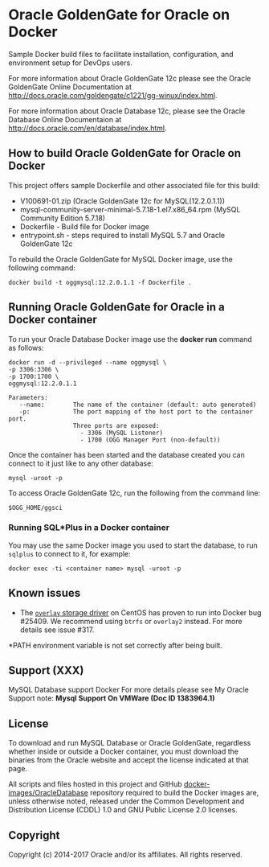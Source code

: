 Oracle GoldenGate for Oracle on Docker
===============
Sample Docker build files to facilitate installation, configuration, and environment setup for DevOps users. 

For more information about Oracle GoldenGate 12c please see the Oracle GoldenGate Online Documentation at http://docs.oracle.com/goldengate/c1221/gg-winux/index.html.

For more information about Oracle Database 12c, please see the Oracle Database Online Documentaion at http://docs.oracle.com/en/database/index.html.

## How to build Oracle GoldenGate for Oracle on Docker
This project offers sample Dockerfile and other associated file for this build:
 * V100691-01.zip (Oracle GoldenGate 12c for MySQL(12.2.0.1.1))
 * mysql-community-server-minimal-5.7.18-1.el7.x86_64.rpm (MySQL Community Edition 5.7.18)
 * Dockerfile - Build file for Docker image
 * entrypoint.sh - steps required to install MySQL 5.7 and Oracle GoldenGate 12c

To rebuild the Oracle GoldenGate for MySQL Docker image, use the following command:

	docker build -t oggmysql:12.2.0.1.1 -f Dockerfile .
 
## Running Oracle GoldenGate for Oracle in a Docker container
To run your Oracle Database Docker image use the **docker run** command as follows:

	docker run -d --privileged --name oggmysql \
	-p 3306:3306 \
	-p 1700:1700 \
	oggmysql:12.2.0.1.1
	
	Parameters:
	   --name:        The name of the container (default: auto generated)
	   -p:            The port mapping of the host port to the container port. 
	                  Three ports are exposed: 
	                  	- 3306 (MySQL Listener) 
	                  	- 1700 (OGG Manager Port (non-default))

Once the container has been started and the database created you can connect to it just like to any other database:

	mysql -uroot -p 


To access Oracle GoldenGate 12c, run the following from the command line:

	$OGG_HOME/ggsci

### Running SQL*Plus in a Docker container
You may use the same Docker image you used to start the database, to run `sqlplus` to connect to it, for example:

	docker exec -ti <container name> mysql -uroot -p

## Known issues
* The [`overlay` storage driver](https://docs.docker.com/engine/userguide/storagedriver/selectadriver/) on CentOS has proven to run into Docker bug #25409. We recommend using `btrfs` or `overlay2` instead. For more details see issue #317.

*PATH environment variable is not set correctly after being built.  

## Support (XXX) 
MySQL Database support Docker
For more details please see My Oracle Support note: **Mysql Support On VMWare (Doc ID 1383964.1)**

## License
To download and run MySQL Database or Oracle GoldenGate, regardless whether inside or outside a Docker container, you must download the binaries from the Oracle website and accept the license indicated at that page.

All scripts and files hosted in this project and GitHub [docker-images/OracleDatabase](./) repository required to build the Docker images are, unless otherwise noted, released under the Common Development and Distribution License (CDDL) 1.0 and GNU Public License 2.0 licenses.

## Copyright
Copyright (c) 2014-2017 Oracle and/or its affiliates. All rights reserved.